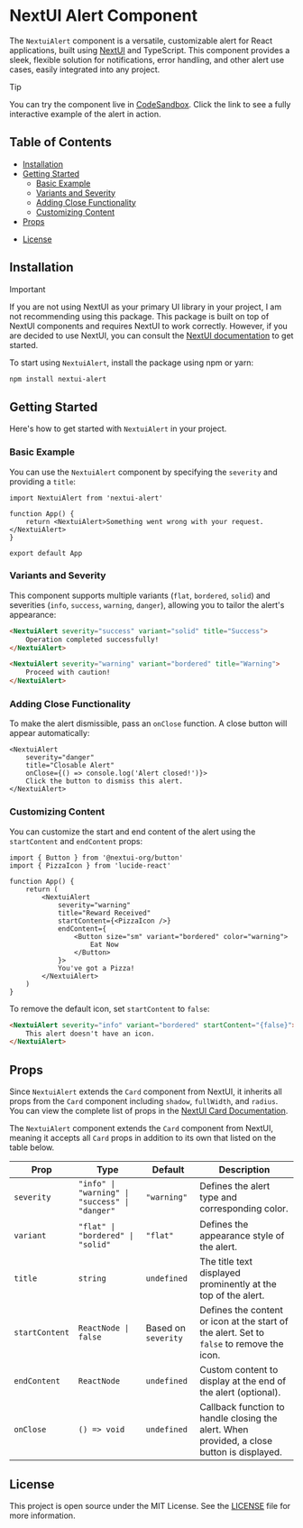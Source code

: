 # NextUI Alert Component

The `NextuiAlert` component is a versatile, customizable alert for React applications, built using [NextUI](https://nextui.org/) and TypeScript. This component provides a sleek, flexible solution for notifications, error handling, and other alert use cases, easily integrated into any project.

> [!TIP]
> You can try the component live in [CodeSandbox](https://codesandbox.io/p/github/sensasi-delight/nextui-alert-demo/main). Click the link to see a fully interactive example of the alert in action.

## Table of Contents

-   [Installation](#installation)
-   [Getting Started](#getting-started)
    -   [Basic Example](#basic-example)
    -   [Variants and Severity](#variants-and-severity)
    -   [Adding Close Functionality](#adding-close-functionality)
    -   [Customizing Content](#customizing-content)
-   [Props](#props)
<!-- - [Contributing](#contributing) -->
-   [License](#license)

## Installation

> [!IMPORTANT]
> If you are not using NextUI as your primary UI library in your project, I am not recommending using this package. This package is built on top of NextUI components and requires NextUI to work correctly. However, if you are decided to use NextUI, you can consult the [NextUI documentation](https://nextui.org/docs/getting-started) to get started.

To start using `NextuiAlert`, install the package using npm or yarn:

```bash
npm install nextui-alert
```

## Getting Started

Here's how to get started with `NextuiAlert` in your project.

### Basic Example

You can use the `NextuiAlert` component by specifying the `severity` and providing a `title`:

```tsx
import NextuiAlert from 'nextui-alert'

function App() {
    return <NextuiAlert>Something went wrong with your request.</NextuiAlert>
}

export default App
```

### Variants and Severity

This component supports multiple variants (`flat`, `bordered`, `solid`) and severities (`info`, `success`, `warning`, `danger`), allowing you to tailor the alert's appearance:

```html
<NextuiAlert severity="success" variant="solid" title="Success">
    Operation completed successfully!
</NextuiAlert>

<NextuiAlert severity="warning" variant="bordered" title="Warning">
    Proceed with caution!
</NextuiAlert>
```

### Adding Close Functionality

To make the alert dismissible, pass an `onClose` function. A close button will appear automatically:

```tsx
<NextuiAlert
    severity="danger"
    title="Closable Alert"
    onClose={() => console.log('Alert closed!')}>
    Click the button to dismiss this alert.
</NextuiAlert>
```

### Customizing Content

You can customize the start and end content of the alert using the `startContent` and `endContent` props:

```tsx
import { Button } from '@nextui-org/button'
import { PizzaIcon } from 'lucide-react'

function App() {
    return (
        <NextuiAlert
            severity="warning"
            title="Reward Received"
            startContent={<PizzaIcon />}
            endContent={
                <Button size="sm" variant="bordered" color="warning">
                    Eat Now
                </Button>
            }>
            You've got a Pizza!
        </NextuiAlert>
    )
}
```

To remove the default icon, set `startContent` to `false`:

```html
<NextuiAlert severity="info" variant="bordered" startContent="{false}">
    This alert doesn't have an icon.
</NextuiAlert>
```

## Props

Since `NextuiAlert` extends the `Card` component from NextUI, it inherits all props from the `Card` component including `shadow`, `fullWidth`, and `radius`. You can view the complete list of props in the [NextUI Card Documentation](https://nextui.org/docs/card).

The `NextuiAlert` component extends the `Card` component from NextUI, meaning it accepts all `Card` props in addition to its own that listed on the table below.

| Prop           | Type                                           | Default             | Description                                                                                |
| -------------- | ---------------------------------------------- | ------------------- | ------------------------------------------------------------------------------------------ |
| `severity`     | `"info" \| "warning" \| "success" \| "danger"` | `"warning"`         | Defines the alert type and corresponding color.                                            |
| `variant`      | `"flat" \| "bordered" \| "solid"`              | `"flat"`            | Defines the appearance style of the alert.                                                 |
| `title`        | `string`                                       | `undefined`         | The title text displayed prominently at the top of the alert.                              |
| `startContent` | `ReactNode \| false`                           | Based on `severity` | Defines the content or icon at the start of the alert. Set to `false` to remove the icon.  |
| `endContent`   | `ReactNode`                                    | `undefined`         | Custom content to display at the end of the alert (optional).                              |
| `onClose`      | `() => void`                                   | `undefined`         | Callback function to handle closing the alert. When provided, a close button is displayed. |

<!-- ## Contributing

Contributions are welcome! If you're interested in improving this project or adding new features, check out our [CONTRIBUTING.md](./CONTRIBUTING.md) for detailed guidelines.

Your contributions—whether bug fixes, new features, or suggestions—are greatly appreciated! -->

## License

This project is open source under the MIT License. See the [LICENSE](LICENSE) file for more information.
